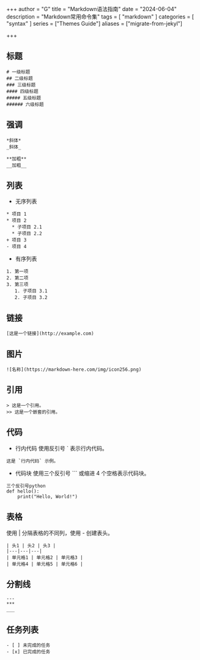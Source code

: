 +++
author = "G"
title = "Markdown语法指南"
date = "2024-06-04"
description = "Markdown常用命令集"
tags = [
    "markdown"
]
categories = [
    "syntax"
]
series = ["Themes Guide"]
aliases = ["migrate-from-jekyl"]

+++
## 标题
```
# 一级标题
## 二级标题
### 三级标题
#### 四级标题
##### 五级标题
###### 六级标题
```
## 强调
```
*斜体*
_斜体_

**加粗**
__加粗__
```
## 列表

- 无序列表
```
* 项目 1
* 项目 2
  * 子项目 2.1
  * 子项目 2.2
+ 项目 3
- 项目 4
```
- 有序列表
```
1. 第一项
2. 第二项
3. 第三项
   1. 子项目 3.1
   2. 子项目 3.2
```
## 链接
```
[这是一个链接](http://example.com)
```
## 图片
```
![名称](https://markdown-here.com/img/icon256.png)
```
## 引用
```
> 这是一个引用。
>> 这是一个嵌套的引用。
```
## 代码
- 行内代码
使用反引号 ` 表示行内代码。
```
这是 `行内代码` 示例。
```
- 代码块
使用三个反引号 ``` 或缩进 4 个空格表示代码块。
```
三个反引号python
def hello():
    print("Hello, World!")
```
## 表格
使用 | 分隔表格的不同列，使用 - 创建表头。
```
| 头1 | 头2 | 头3 |
|---|---|---|
| 单元格1 | 单元格2 | 单元格3 |
| 单元格4 | 单元格5 | 单元格6 |
```
## 分割线
```
---
***
___
```
## 任务列表
```
- [ ] 未完成的任务
- [x] 已完成的任务
```